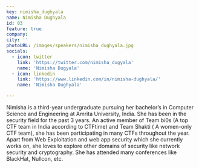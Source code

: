 ```yaml
---
key: nimisha_dughyala
name: Nimisha Dughyala
id: 03
feature: true
company: 
city: ''
photoURL: /images/speakers/nimisha_dughyala.jpg
socials:
  - icon: twitter
    link: 'https://twitter.com/nimisha_dugyala'
    name: 'Nimisha Dugyala'
  - icon: linkedin
    link: 'https://www.linkedin.com/in/nimisha-dughyala/'
    name: 'Nimisha Dughyala'

---
```


Nimisha is a third-year undergraduate pursuing her bachelor’s in Computer Science and Engineering at Amrita University, India. She has been in the security field for the past 3 years. An active member of Team bi0s (A top CTF team in India according to CTFtime) and Team Shakti ( A women-only CTF team), she has been participating in many CTFs throughout the year. Apart from Web Exploitation and web app security which she currently works on, she loves to explore other domains of security like network security and cryptography. She has attended many conferences like BlackHat, Nullcon, etc.